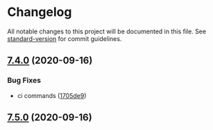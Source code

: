 # Changelog

All notable changes to this project will be documented in this file. See [standard-version](https://github.com/conventional-changelog/standard-version) for commit guidelines.

## [7.4.0](https://github.com/moxer-theme/moxer-code/compare/v7.5.0...v7.4.0) (2020-09-16)


### Bug Fixes

* ci commands ([1705de9](https://github.com/moxer-theme/moxer-code/commit/1705de90c628ae778da3953e3d039aa0ad84f572))

## [7.5.0](https://github.com/moxer-theme/moxer-code/compare/v7.4.0...v7.5.0) (2020-09-16)
